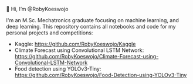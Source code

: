 👋 Hi, I’m @RobyKoeswojo

I'm an M.Sc. Mechatronics graduate focusing on machine learning, and deep learning.
This repository contains all notebooks and code for my personal projects and competitions:  
- Kaggle: https://github.com/RobyKoeswojo/Kaggle
- Climate Forecast using Convolutional LSTM Network: https://github.com/RobyKoeswojo/Climate-Forecast-using-Convolutional-LSTM-Network
- Food detection using YOLOv3-Tiny: https://github.com/RobyKoeswojo/Food-Detection-using-YOLOv3-Tiny

<!---
RobyKoeswojo/RobyKoeswojo is a ✨ special ✨ repository because its `README.md` (this file) appears on your GitHub profile.
You can click the Preview link to take a look at your changes.
--->
